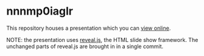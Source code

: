 # nnnmp0iaglr

This repository houses a presentation which you can
[view online](http://tbnorth.github.io/nnnmp0iaglr).

NOTE: the presentation uses [reveal.js](http://lab.hakim.se/reveal-js/),
the HTML slide show framework.  The unchanged parts of reveal.js are
brought in in a single commit.
